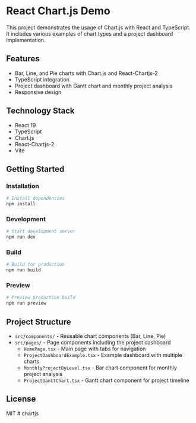 # React Chart.js Demo

This project demonstrates the usage of Chart.js with React and TypeScript. It includes various examples of chart types and a project dashboard implementation.

## Features

- Bar, Line, and Pie charts with Chart.js and React-Chartjs-2
- TypeScript integration
- Project dashboard with Gantt chart and monthly project analysis
- Responsive design

## Technology Stack

- React 19
- TypeScript
- Chart.js
- React-Chartjs-2
- Vite

## Getting Started

### Installation

```bash
# Install dependencies
npm install
```

### Development

```bash
# Start development server
npm run dev
```

### Build

```bash
# Build for production
npm run build
```

### Preview

```bash
# Preview production build
npm run preview
```

## Project Structure

- `src/components/` - Reusable chart components (Bar, Line, Pie)
- `src/pages/` - Page components including the project dashboard
  - `HomePage.tsx` - Main page with tabs for navigation
  - `ProjectDashboardExample.tsx` - Example dashboard with multiple charts
  - `MonthlyProjectByLevel.tsx` - Bar chart component for monthly project analysis
  - `ProjectGanttChart.tsx` - Gantt chart component for project timeline

## License

MIT
#   c h a r t j s  
 